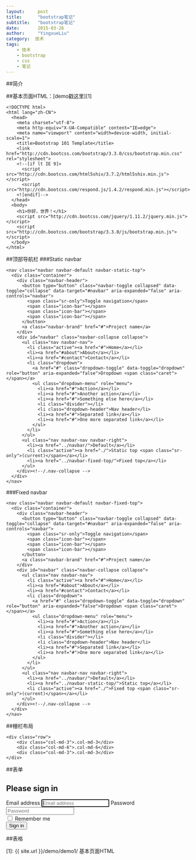 ```yaml
---
layout:     post
title:      "bootstrap笔记"
subtitle:   "bootstrap笔记"
date:       2015-03-26
author:     "YingxueLiu"
category:  技术
tags:
    - 技术
    - bootstrap
    - css
    - 笔记
---
```


##简介

##基本页面HTML：[demo戳这里][1]

    <!DOCTYPE html>
    <html lang="zh-CN">
      <head>
        <meta charset="utf-8">
        <meta http-equiv="X-UA-Compatible" content="IE=edge">
        <meta name="viewport" content="width=device-width, initial-scale=1">
        <title>Bootstrap 101 Template</title>
        <link href="http://cdn.bootcss.com/bootstrap/3.3.0/css/bootstrap.min.css" rel="stylesheet">
        <!--[if lt IE 9]>
          <script src="http://cdn.bootcss.com/html5shiv/3.7.2/html5shiv.min.js"></script>
          <script src="http://cdn.bootcss.com/respond.js/1.4.2/respond.min.js"></script>
        <![endif]-->
      </head>
      <body>
        <h1>你好，世界！</h1>
        <script src="http://cdn.bootcss.com/jquery/1.11.2/jquery.min.js"></script>
        <script src="http://cdn.bootcss.com/bootstrap/3.3.0/js/bootstrap.min.js"></script>
      </body>
    </html>

##顶部导航栏
###Static navbar

    <nav class="navbar navbar-default navbar-static-top">
      <div class="container">
        <div class="navbar-header">
          <button type="button" class="navbar-toggle collapsed" data-toggle="collapse" data-target="#navbar" aria-expanded="false" aria-controls="navbar">
            <span class="sr-only">Toggle navigation</span>
            <span class="icon-bar"></span>
            <span class="icon-bar"></span>
            <span class="icon-bar"></span>
          </button>
          <a class="navbar-brand" href="#">Project name</a>
        </div>
        <div id="navbar" class="navbar-collapse collapse">
          <ul class="nav navbar-nav">
            <li class="active"><a href="#">Home</a></li>
            <li><a href="#about">About</a></li>
            <li><a href="#contact">Contact</a></li>
            <li class="dropdown">
              <a href="#" class="dropdown-toggle" data-toggle="dropdown" role="button" aria-expanded="false">Dropdown <span class="caret"></span></a>
              <ul class="dropdown-menu" role="menu">
                <li><a href="#">Action</a></li>
                <li><a href="#">Another action</a></li>
                <li><a href="#">Something else here</a></li>
                <li class="divider"></li>
                <li class="dropdown-header">Nav header</li>
                <li><a href="#">Separated link</a></li>
                <li><a href="#">One more separated link</a></li>
              </ul>
            </li>
          </ul>
          <ul class="nav navbar-nav navbar-right">
            <li><a href="../navbar/">Default</a></li>
            <li class="active"><a href="./">Static top <span class="sr-only">(current)</span></a></li>
            <li><a href="../navbar-fixed-top/">Fixed top</a></li>
          </ul>
        </div><!--/.nav-collapse -->
      </div>
    </nav>

###Fixed navbar

    <nav class="navbar navbar-default navbar-fixed-top">
      <div class="container">
        <div class="navbar-header">
          <button type="button" class="navbar-toggle collapsed" data-toggle="collapse" data-target="#navbar" aria-expanded="false" aria-controls="navbar">
            <span class="sr-only">Toggle navigation</span>
            <span class="icon-bar"></span>
            <span class="icon-bar"></span>
            <span class="icon-bar"></span>
          </button>
          <a class="navbar-brand" href="#">Project name</a>
        </div>
        <div id="navbar" class="navbar-collapse collapse">
          <ul class="nav navbar-nav">
            <li class="active"><a href="#">Home</a></li>
            <li><a href="#about">About</a></li>
            <li><a href="#contact">Contact</a></li>
            <li class="dropdown">
              <a href="#" class="dropdown-toggle" data-toggle="dropdown" role="button" aria-expanded="false">Dropdown <span class="caret"></span></a>
              <ul class="dropdown-menu" role="menu">
                <li><a href="#">Action</a></li>
                <li><a href="#">Another action</a></li>
                <li><a href="#">Something else here</a></li>
                <li class="divider"></li>
                <li class="dropdown-header">Nav header</li>
                <li><a href="#">Separated link</a></li>
                <li><a href="#">One more separated link</a></li>
              </ul>
            </li>
          </ul>
          <ul class="nav navbar-nav navbar-right">
            <li><a href="../navbar/">Default</a></li>
            <li><a href="../navbar-static-top/">Static top</a></li>
            <li class="active"><a href="./">Fixed top <span class="sr-only">(current)</span></a></li>
          </ul>
        </div><!--/.nav-collapse -->
      </div>
    </nav>


##栅栏布局

    <div class="row">
        <div class="col-md-3">.col-md-3</div>
        <div class="col-md-6">.col-md-6</div>
        <div class="col-md-3">.col-md-3</div>
    </div>

##表单
      <form class="form-signin">
        <h2 class="form-signin-heading">Please sign in</h2>
        <label for="inputEmail" class="sr-only">Email address</label>
        <input type="email" id="inputEmail" class="form-control" placeholder="Email address" required autofocus>
        <label for="inputPassword" class="sr-only">Password</label>
        <input type="password" id="inputPassword" class="form-control" placeholder="Password" required>
        <div class="checkbox">
          <label>
            <input type="checkbox" value="remember-me"> Remember me
          </label>
        </div>
        <button class="btn btn-lg btn-primary btn-block" type="submit">Sign in</button>
      </form>
##表格

[1]: {{ site.url }}/demo/demo1/ 基本页面HTML